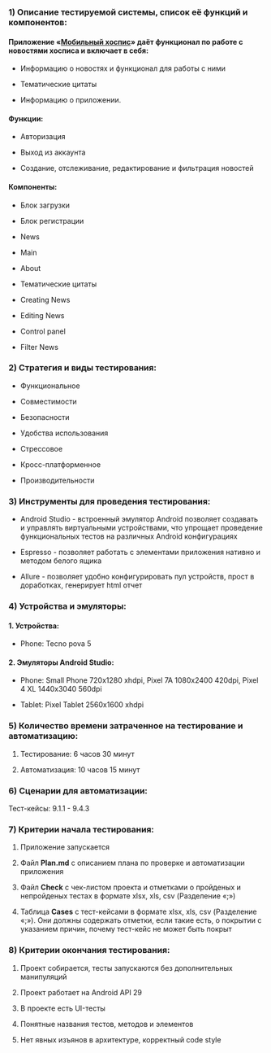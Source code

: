 ### 1) Описание тестируемой системы, список её функций и компонентов:

  

#### Приложение «[Мобильный хоспис](https://drive.google.com/drive/u/0/folders/14Sl8CAiIzFqtyXx6BAmWVlbu3_cXXzH1/)» даёт функционал по работе с новостями хосписа и включает в себя:

* Информацию о новостях и функционал для работы с ними

* Тематические цитаты

* Информацию о приложении.

  
  

#### Функции:

* Авторизация

* Выход из аккаунта

* Создание, отслеживание, редактирование и фильтрация новостей

  
  

#### Компоненты:

* Блок загрузки

* Блок регистрации

* News

* Main

* About

* Тематические цитаты

* Creating News

* Editing News

* Control panel

* Filter News

  
  

### 2) Стратегия и виды тестирования:

* Функциональное

* Cовместимости

* Безопасности

* Удобства использования

* Стрессовое

* Кросс-платформенное

* Производительности

  
  

### 3) Инструменты для проведения тестирования:

* Android Studio - встроенный эмулятор Android позволяет создавать и управлять виртуальными устройствами, что упрощает проведение функциональных тестов на различных Android конфигурациях

* Espresso - позволяет работать с элементами приложения нативно и методом белого ящика

* Allure - позволяет удобно конфигурировать пул устройств, прост в доработках, генерирует html отчет

  
  

### 4) Устройства и эмуляторы:

#### 1. Устройства:

* Phone: Tecno pova 5

#### 2. Эмуляторы Android Studio:

* Phone: Small Phone 720x1280 xhdpi, Pixel 7A 1080x2400 420dpi, Pixel 4 XL 1440x3040 560dpi

* Tablet: Pixel Tablet 2560x1600 xhdpi

  
  

### 5) Количество времени затраченное на тестирование и автоматизацию:

1. Тестирование: 6 часов 30 минут

2. Автоматизация: 10 часов 15 минут

  
  

### 6) Сценарии для автоматизации:

Тест-кейсы: 9.1.1 - 9.4.3

  
  

### 7) Критерии начала тестирования:

1. Приложение запускается

2. Файл __Plan.md__ с описанием плана по проверке и автоматизации приложения

3. Файл __Check__ с чек-листом проекта и отметками о пройденых и непройденых тестах в формате xlsx, xls, csv (Разделение «;»)

4. Таблица __Cases__ с тест-кейсами в формате xlsx, xls, csv (Разделение «;»). Они должны содержать отметки, если такие есть, о покрытии с указанием причин, почему тест-кейс не может быть покрыт

  
  

### 8) Критерии окончания тестирования:

1. Проект собирается, тесты запускаются без дополнительных манипуляций

2. Проект работает на Android API 29

3. В проекте есть UI-тесты

4. Понятные названия тестов, методов и элементов

5. Нет явных изъянов в архитектуре, корректный code style
